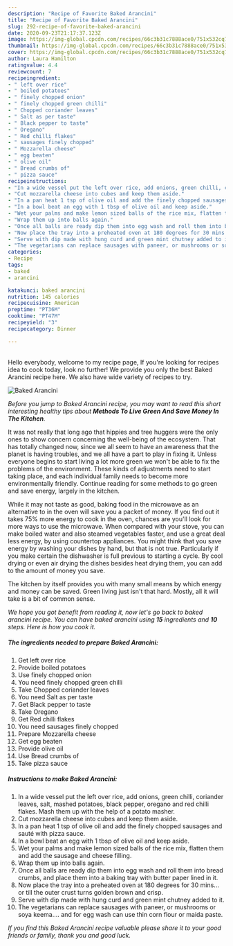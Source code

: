 ```yaml
---
description: "Recipe of Favorite Baked Arancini"
title: "Recipe of Favorite Baked Arancini"
slug: 292-recipe-of-favorite-baked-arancini
date: 2020-09-23T21:17:37.123Z
image: https://img-global.cpcdn.com/recipes/66c3b31c7888ace0/751x532cq70/baked-arancini-recipe-main-photo.jpg
thumbnail: https://img-global.cpcdn.com/recipes/66c3b31c7888ace0/751x532cq70/baked-arancini-recipe-main-photo.jpg
cover: https://img-global.cpcdn.com/recipes/66c3b31c7888ace0/751x532cq70/baked-arancini-recipe-main-photo.jpg
author: Laura Hamilton
ratingvalue: 4.4
reviewcount: 7
recipeingredient:
- " left over rice"
- " boiled potatoes"
- " finely chopped onion"
- " finely chopped green chilli"
- " Chopped coriander leaves"
- " Salt as per taste"
- " Black pepper to taste"
- " Oregano"
- " Red chilli flakes"
- " sausages finely chopped"
- " Mozzarella cheese"
- " egg beaten"
- " olive oil"
- " Bread crumbs of"
- " pizza sauce"
recipeinstructions:
- "In a wide vessel put the left over rice, add onions, green chilli, coriander leaves, salt, mashed potatoes, black pepper, oregano and red chilli flakes. Mash them up with the help of a potato masher."
- "Cut mozzarella cheese into cubes and keep them aside."
- "In a pan heat 1 tsp of olive oil and add the finely chopped sausages and sauté with pizza sauce."
- "In a bowl beat an egg with 1 tbsp of olive oil and keep aside."
- "Wet your palms and make lemon sized balls of the rice mix, flatten them and add the sausage and cheese filling."
- "Wrap them up into balls again."
- "Once all balls are ready dip them into egg wash and roll them into bread crumbs, and place them into a baking tray with butter paper lined in it."
- "Now place the tray into a preheated oven at 180 degrees for 30 mins... or till the outer crust turns golden brown and crisp."
- "Serve with dip made with hung curd and green mint chutney added to it."
- "The vegetarians can replace sausages with paneer, or mushrooms or soya keema.... and for egg wash can use thin corn flour or maida paste."
categories:
- Recipe
tags:
- baked
- arancini

katakunci: baked arancini 
nutrition: 145 calories
recipecuisine: American
preptime: "PT36M"
cooktime: "PT47M"
recipeyield: "3"
recipecategory: Dinner

---
```

<br>
Hello everybody, welcome to my recipe page, If you're looking for recipes idea to cook today, look no further! We provide you only the best Baked Arancini recipe here. We also have wide variety of recipes to try.
<br>


![Baked Arancini](https://img-global.cpcdn.com/recipes/66c3b31c7888ace0/751x532cq70/baked-arancini-recipe-main-photo.jpg)

<i>Before you jump to Baked Arancini recipe, you may want to read this short interesting healthy tips about 
<strong>Methods To Live Green And Save Money In The Kitchen</strong>.</i>
</br>

It was not really that long ago that hippies and tree huggers were the only ones to show concern concerning the well-being of the ecosystem. That has totally changed now, since we all seem to have an awareness that the planet is having troubles, and we all have a part to play in fixing it. Unless everyone begins to start living a lot more green we won't be able to fix the problems of the environment. These kinds of adjustments need to start taking place, and each individual family needs to become more environmentally friendly. Continue reading for some methods to go green and save energy, largely in the kitchen.

While it may not taste as good, baking food in the microwave as an alternative to in the oven will save you a packet of money. If you find out it takes 75% more energy to cook in the oven, chances are you'll look for more ways to use the microwave. When compared with your stove, you can make boiled water and also steamed vegetables faster, and use a great deal less energy, by using countertop appliances. You might think that you save energy by washing your dishes by hand, but that is not true. Particularly if you make certain the dishwasher is full previous to starting a cycle. By cool drying or even air drying the dishes besides heat drying them, you can add to the amount of money you save.

The kitchen by itself provides you with many small means by which energy and money can be saved. Green living just isn't that hard. Mostly, all it will take is a bit of common sense.


<i>We hope you got benefit from reading it, now let's go back to baked arancini recipe. You can have baked arancini using <strong>15</strong> ingredients and <strong>10</strong> steps. Here is how you cook it.
</i>

##### The ingredients needed to prepare Baked Arancini:

1. Get  left over rice
1. Provide  boiled potatoes
1. Use  finely chopped onion
1. You need  finely chopped green chilli
1. Take  Chopped coriander leaves
1. You need  Salt as per taste
1. Get  Black pepper to taste
1. Take  Oregano
1. Get  Red chilli flakes
1. You need  sausages finely chopped
1. Prepare  Mozzarella cheese
1. Get  egg beaten
1. Provide  olive oil
1. Use  Bread crumbs of
1. Take  pizza sauce


##### Instructions to make Baked Arancini:

1. In a wide vessel put the left over rice, add onions, green chilli, coriander leaves, salt, mashed potatoes, black pepper, oregano and red chilli flakes. Mash them up with the help of a potato masher.
1. Cut mozzarella cheese into cubes and keep them aside.
1. In a pan heat 1 tsp of olive oil and add the finely chopped sausages and sauté with pizza sauce.
1. In a bowl beat an egg with 1 tbsp of olive oil and keep aside.
1. Wet your palms and make lemon sized balls of the rice mix, flatten them and add the sausage and cheese filling.
1. Wrap them up into balls again.
1. Once all balls are ready dip them into egg wash and roll them into bread crumbs, and place them into a baking tray with butter paper lined in it.
1. Now place the tray into a preheated oven at 180 degrees for 30 mins... or till the outer crust turns golden brown and crisp.
1. Serve with dip made with hung curd and green mint chutney added to it.
1. The vegetarians can replace sausages with paneer, or mushrooms or soya keema.... and for egg wash can use thin corn flour or maida paste.


<i>If you find this Baked Arancini recipe valuable please share it to your good friends or family, thank you and good luck.</i>
